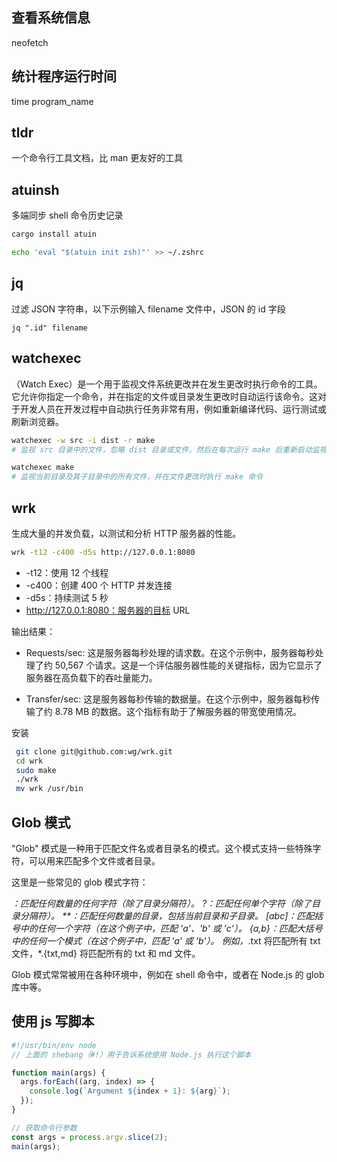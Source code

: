 ## 查看系统信息

neofetch

## 统计程序运行时间

time program_name

## tldr

一个命令行工具文档，比 man 更友好的工具

## atuinsh

多端同步 shell 命令历史记录

```sh
cargo install atuin

echo 'eval "$(atuin init zsh)"' >> ~/.zshrc
```

## jq

过滤 JSON 字符串，以下示例输入 filename 文件中，JSON 的 id 字段

```shell
jq ".id" filename
```

## watchexec

（Watch Exec）是一个用于监视文件系统更改并在发生更改时执行命令的工具。它允许你指定一个命令，并在指定的文件或目录发生更改时自动运行该命令。这对于开发人员在开发过程中自动执行任务非常有用，例如重新编译代码、运行测试或刷新浏览器。

```sh
watchexec -w src -i dist -r make
# 监视 src 目录中的文件，忽略 dist 目录或文件，然后在每次运行 make 后重新启动监视

watchexec make
# 监视当前目录及其子目录中的所有文件，并在文件更改时执行 make 命令
```

## wrk

生成大量的并发负载，以测试和分析 HTTP 服务器的性能。

```sh
wrk -t12 -c400 -d5s http://127.0.0.1:8080
```

- -t12：使用 12 个线程
- -c400：创建 400 个 HTTP 并发连接
- -d5s：持续测试 5 秒
- http://127.0.0.1:8080：服务器的目标 URL

输出结果：

- Requests/sec: 这是服务器每秒处理的请求数。在这个示例中，服务器每秒处理了约 50,567 个请求。这是一个评估服务器性能的关键指标，因为它显示了服务器在高负载下的吞吐量能力。

- Transfer/sec: 这是服务器每秒传输的数据量。在这个示例中，服务器每秒传输了约 8.78 MB 的数据。这个指标有助于了解服务器的带宽使用情况。

安装

```sh
 git clone git@github.com:wg/wrk.git
 cd wrk
 sudo make
 ./wrk
 mv wrk /usr/bin
```

## Glob 模式

"Glob" 模式是一种用于匹配文件名或者目录名的模式。这个模式支持一些特殊字符，可以用来匹配多个文件或者目录。

这里是一些常见的 glob 模式字符：

_：匹配任何数量的任何字符（除了目录分隔符）。
?：匹配任何单个字符（除了目录分隔符）。
\*\*：匹配任何数量的目录，包括当前目录和子目录。
[abc]：匹配括号中的任何一个字符（在这个例子中，匹配 'a'、'b' 或 'c'）。
{a,b}：匹配大括号中的任何一个模式（在这个例子中，匹配 'a' 或 'b'）。
例如，_.txt 将匹配所有 txt 文件，\*.{txt,md} 将匹配所有的 txt 和 md 文件。

Glob 模式常常被用在各种环境中，例如在 shell 命令中，或者在 Node.js 的 glob 库中等。

## 使用 js 写脚本

```js
#!/usr/bin/env node
// 上面的 shebang（#!）用于告诉系统使用 Node.js 执行这个脚本

function main(args) {
  args.forEach((arg, index) => {
    console.log(`Argument ${index + 1}: ${arg}`);
  });
}

// 获取命令行参数
const args = process.argv.slice(2);
main(args);
```

```

```
